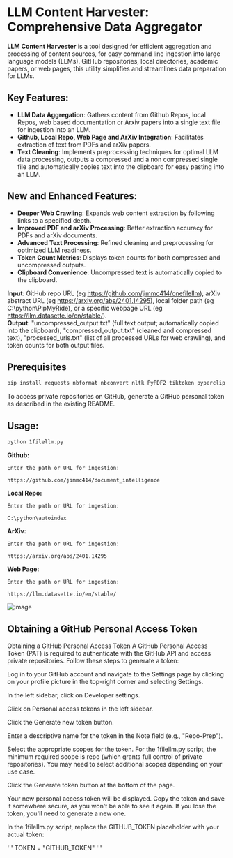 # LLM Content Harvester: Comprehensive Data Aggregator

**LLM Content Harvester** is a tool designed for efficient aggregation and processing of content sources, for easy command line ingestion into large language models (LLMs). GitHub repositories, local directories, academic papers, or web pages, this utility simplifies and streamlines data preparation for LLMs.

## Key Features:
- **LLM Data Aggregation**: Gathers content from Github Repos, local Repos, web based documentation or Arxiv papers into a single text file for ingestion into an LLM.
- **Github, Local Repo, Web Page and ArXiv Integration**: Facilitates extraction of text from PDFs and arXiv papers.
- **Text Cleaning**: Implements preprocessing techniques for optimal LLM data processing, outputs a compressed and a non compressed single file and automatically copies text into the clipboard for easy pasting into an LLM.


## New and Enhanced Features:
- **Deeper Web Crawling**: Expands web content extraction by following links to a specified depth.
- **Improved PDF and arXiv Processing**: Better extraction accuracy for PDFs and arXiv documents.
- **Advanced Text Processing**: Refined cleaning and preprocessing for optimized LLM readiness.
- **Token Count Metrics**: Displays token counts for both compressed and uncompressed outputs.
- **Clipboard Convenience**: Uncompressed text is automatically copied to the clipboard.

  
**Input**: GitHub repo URL (eg https://github.com/jimmc414/onefilellm), arXiv abstract URL (eg https://arxiv.org/abs/2401.14295), local folder path (eg C:\python\PipMyRide), or a specific webpage URL (eg https://llm.datasette.io/en/stable/).  
**Output**: "uncompressed_output.txt" (full text output; automatically copied into the clipboard), "compressed_output.txt" (cleaned and compressed text), "processed_urls.txt" (list of all processed URLs for web crawling), and token counts for both output files.


## Prerequisites

```bash
pip install requests nbformat nbconvert nltk PyPDF2 tiktoken pyperclip
```

To access private repositories on GitHub, generate a GitHub personal token as described in the existing README.

## Usage:
```bash
python 1filellm.py
```

**Github:**
```
Enter the path or URL for ingestion: 

https://github.com/jimmc414/document_intelligence
```
**Local Repo:**
```
Enter the path or URL for ingestion:

C:\python\autoindex
```
**ArXiv:**
```
Enter the path or URL for ingestion:

https://arxiv.org/abs/2401.14295
```
**Web Page:**
```
Enter the path or URL for ingestion:

https://llm.datasette.io/en/stable/
```

![image](https://github.com/jimmc414/onefilellm/assets/6346529/aac59566-9b31-48b6-aa7b-5f6fd7427f2c)


## Obtaining a GitHub Personal Access Token

Obtaining a GitHub Personal Access Token
A GitHub Personal Access Token (PAT) is required to authenticate with the GitHub API and access private repositories. Follow these steps to generate a token:

Log in to your GitHub account and navigate to the Settings page by clicking on your profile picture in the top-right corner and selecting Settings.

In the left sidebar, click on Developer settings.

Click on Personal access tokens in the left sidebar.

Click the Generate new token button.

Enter a descriptive name for the token in the Note field (e.g., "Repo-Prep").

Select the appropriate scopes for the token. For the 1filellm.py script, the minimum required scope is repo (which grants full control of private repositories). You may need to select additional scopes depending on your use case.

Click the Generate token button at the bottom of the page.

Your new personal access token will be displayed. Copy the token and save it somewhere secure, as you won't be able to see it again. If you lose the token, you'll need to generate a new one.

In the 1filellm.py script, replace the GITHUB_TOKEN placeholder with your actual token:

'''
TOKEN = "GITHUB_TOKEN"
'''
